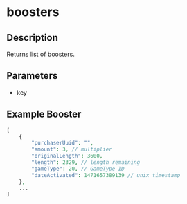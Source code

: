 # boosters  
## Description  
Returns list of boosters.
## Parameters  
- key
## Example Booster
```php
[
    {
        "purchaserUuid": "",
        "amount": 3, // multiplier
        "originalLength": 3600,
        "length": 2329, // length remaining
        "gameType": 20, // GameType ID
        "dateActivated": 1471657389139 // unix timestamp
    },
    ...
]
```